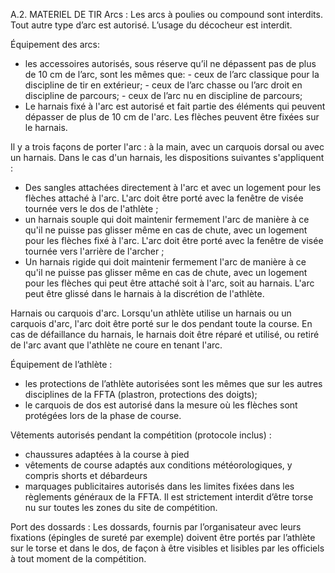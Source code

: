 A.2. MATERIEL DE TIR
Arcs :
Les arcs à poulies ou compound sont interdits.
Tout autre type d’arc est autorisé.
L’usage du décocheur est interdit.

Équipement des arcs:

- les accessoires autorisés, sous réserve qu’il ne dépassent pas de plus de 10 cm de l’arc, sont les
  mêmes que: - ceux de l’arc classique pour la discipline de tir en extérieur; - ceux de l’arc chasse ou l’arc droit en discipline de parcours; - ceux de l’arc nu en discipline de parcours;
- Le harnais fixé à l'arc est autorisé et fait partie des éléments qui peuvent dépasser de plus de 10 cm
  de l'arc. Les flèches peuvent être fixées sur le harnais.

Il y a trois façons de porter l'arc : à la main, avec un carquois dorsal ou avec un harnais. Dans le cas d'un
harnais, les dispositions suivantes s'appliquent :

- Des sangles attachées directement à l'arc et avec un logement pour les flèches attaché à l'arc.
  L'arc doit être porté avec la fenêtre de visée tournée vers le dos de l'athlète ;
- un harnais souple qui doit maintenir fermement l'arc de manière à ce qu'il ne puisse pas glisser
  même en cas de chute, avec un logement pour les flèches fixé à l'arc. L'arc doit être porté avec la
  fenêtre de visée tournée vers l'arrière de l'archer ;
- Un harnais rigide qui doit maintenir fermement l'arc de manière à ce qu'il ne puisse pas glisser
  même en cas de chute, avec un logement pour les flèches qui peut être attaché soit à l'arc, soit au
  harnais. L'arc peut être glissé dans le harnais à la discrétion de l'athlète.

Harnais ou carquois d'arc.
Lorsqu'un athlète utilise un harnais ou un carquois d'arc, l'arc doit être porté sur le dos pendant toute la
course. En cas de défaillance du harnais, le harnais doit être réparé et utilisé, ou retiré de l'arc avant que
l'athlète ne coure en tenant l'arc.

Équipement de l’athlète :

- les protections de l’athlète autorisées sont les mêmes que sur les autres disciplines de la FFTA
  (plastron, protections des doigts);
- le carquois de dos est autorisé dans la mesure où les flèches sont protégées lors de la phase de course.

Vêtements autorisés pendant la compétition (protocole inclus) :

- chaussures adaptées à la course à pied
- vêtements de course adaptés aux conditions météorologiques, y compris shorts et débardeurs
- marquages publicitaires autorisés dans les limites fixées dans les règlements généraux de la FFTA.
  Il est strictement interdit d’être torse nu sur toutes les zones du site de compétition.

Port des dossards :
Les dossards, fournis par l’organisateur avec leurs fixations (épingles de sureté par exemple) doivent être
portés par l’athlète sur le torse et dans le dos, de façon à être visibles et lisibles par les officiels à tout
moment de la compétition.
